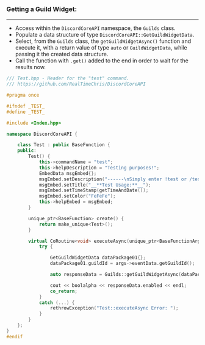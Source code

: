 ### **Getting a Guild Widget:**
---
- Access within the `DiscordCoreAPI` namespace, the `Guilds` class.
- Populate a data structure of type `DiscordCoreAPI::GetGuildWidgetData`.
- Select, from the `Guilds` class, the `getGuildWidgetAsync()` function and execute it, with a return value of type `auto` or `GuildWidgetData`, while passing it the created data structure.
- Call the function with `.get()` added to the end in order to wait for the results now.

```cpp
/// Test.hpp - Header for the "test" command.
/// https://github.com/RealTimeChris/DiscordCoreAPI

#pragma once

#ifndef _TEST_
#define _TEST_

#include <Index.hpp>

namespace DiscordCoreAPI {

	class Test : public BaseFunction {
	public:
		Test() {
			this->commandName = "test";
			this->helpDescription = "Testing purposes!";
			EmbedData msgEmbed{};
			msgEmbed.setDescription("------\nSimply enter !test or /test!\n------");
			msgEmbed.setTitle("__**Test Usage:**__");
			msgEmbed.setTimeStamp(getTimeAndDate());
			msgEmbed.setColor("FeFeFe");
			this->helpEmbed = msgEmbed;
		}

		unique_ptr<BaseFunction> create() {
			return make_unique<Test>();
		}

		virtual CoRoutine<void> executeAsync(unique_ptr<BaseFunctionArguments> args) {
			try {

				GetGuildWidgetData dataPackage01{};
				dataPackage01.guildId = args->eventData.getGuildId();

				auto responseData = Guilds::getGuildWidgetAsync(dataPackage01).get();

				cout << boolalpha << responseData.enabled << endl;
				co_return;
			}
			catch (...) {
				rethrowException("Test::executeAsync Error: ");
			}
		}
	};
}
#endif
```
